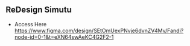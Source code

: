 ## ReDesign Simutu

- Access Here https://www.figma.com/design/SEtOmUexPNvje6dvnZV4Mv/Fandi?node-id=0-1&t=eXN64swAeKC4G2F2-1